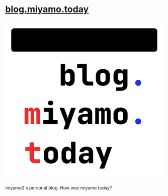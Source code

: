 # [blog.miyamo.today](https://blog.miyamo.today/)


![blog logo](https://raw.githubusercontent.com/miyamo2/blog.miyamo.today/refs/heads/main/static/logo.png)

miyamo2's personal blog. How was miyamo.today?
